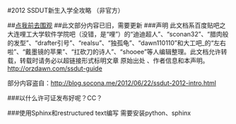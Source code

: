#2012 SSDUT新生入学全攻略 （非官方）

##[点我前去围观](http://orzdawn.com/ssdut-guide)
##此文部分内容已旧，需要更新
###声明
此文档系百度贴吧之大连哩工大学软件学院吧（没错，是“哩”）的“迪迪超人”、“sconan32”、“腊肉般的发型”、“drafter引号”、“realsu”、“独孤龟”、“dawn110110”和大工吧_的“左右啦”、“戴墨镜的苹果”、“扛砍刀的诗人”、“shooee”等人编辑整理。此文档允许转载，转载时请务必以超链接形式标明文章 原始出处 、作者信息和本声明。http://orzdawn.com/ssdut-guide

部分内容盗自：http://blog.socona.me/2012/06/22/ssdut-2012-intro.html

###以什么许可证发布好呢？CC？

###使用Sphinx和restructured text编写
需要安装python、sphinx